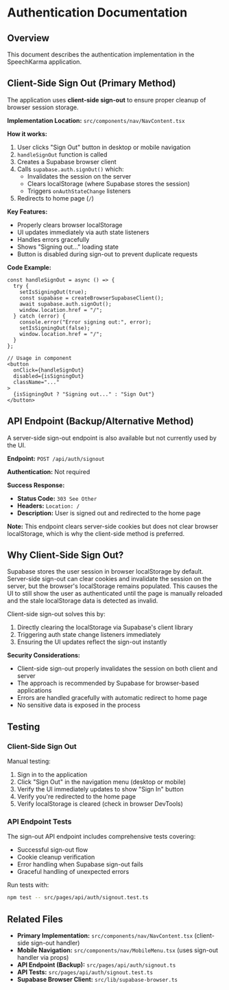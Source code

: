# Authentication Documentation

## Overview

This document describes the authentication implementation in the SpeechKarma application.

## Client-Side Sign Out (Primary Method)

The application uses **client-side sign-out** to ensure proper cleanup of browser session storage.

**Implementation Location:** `src/components/nav/NavContent.tsx`

**How it works:**
1. User clicks "Sign Out" button in desktop or mobile navigation
2. `handleSignOut` function is called
3. Creates a Supabase browser client
4. Calls `supabase.auth.signOut()` which:
   - Invalidates the session on the server
   - Clears localStorage (where Supabase stores the session)
   - Triggers `onAuthStateChange` listeners
5. Redirects to home page (`/`)

**Key Features:**
- Properly clears browser localStorage
- UI updates immediately via auth state listeners
- Handles errors gracefully
- Shows "Signing out..." loading state
- Button is disabled during sign-out to prevent duplicate requests

**Code Example:**

```tsx
const handleSignOut = async () => {
  try {
    setIsSigningOut(true);
    const supabase = createBrowserSupabaseClient();
    await supabase.auth.signOut();
    window.location.href = "/";
  } catch (error) {
    console.error("Error signing out:", error);
    setIsSigningOut(false);
    window.location.href = "/";
  }
};

// Usage in component
<button
  onClick={handleSignOut}
  disabled={isSigningOut}
  className="..."
>
  {isSigningOut ? "Signing out..." : "Sign Out"}
</button>
```

## API Endpoint (Backup/Alternative Method)

A server-side sign-out endpoint is also available but not currently used by the UI.

**Endpoint:** `POST /api/auth/signout`

**Authentication:** Not required

**Success Response:**
- **Status Code:** `303 See Other`
- **Headers:** `Location: /`
- **Description:** User is signed out and redirected to the home page

**Note:** This endpoint clears server-side cookies but does not clear browser localStorage, which is why the client-side method is preferred.

## Why Client-Side Sign Out?

Supabase stores the user session in browser localStorage by default. Server-side sign-out can clear cookies and invalidate the session on the server, but the browser's localStorage remains populated. This causes the UI to still show the user as authenticated until the page is manually reloaded and the stale localStorage data is detected as invalid.

Client-side sign-out solves this by:
1. Directly clearing the localStorage via Supabase's client library
2. Triggering auth state change listeners immediately
3. Ensuring the UI updates reflect the sign-out instantly

**Security Considerations:**
- Client-side sign-out properly invalidates the session on both client and server
- The approach is recommended by Supabase for browser-based applications
- Errors are handled gracefully with automatic redirect to home page
- No sensitive data is exposed in the process

## Testing

### Client-Side Sign Out
Manual testing:
1. Sign in to the application
2. Click "Sign Out" in the navigation menu (desktop or mobile)
3. Verify the UI immediately updates to show "Sign In" button
4. Verify you're redirected to the home page
5. Verify localStorage is cleared (check in browser DevTools)

### API Endpoint Tests
The sign-out API endpoint includes comprehensive tests covering:
- Successful sign-out flow
- Cookie cleanup verification
- Error handling when Supabase sign-out fails
- Graceful handling of unexpected errors

Run tests with:
```bash
npm test -- src/pages/api/auth/signout.test.ts
```

## Related Files

- **Primary Implementation:** `src/components/nav/NavContent.tsx` (client-side sign-out handler)
- **Mobile Navigation:** `src/components/nav/MobileMenu.tsx` (uses sign-out handler via props)
- **API Endpoint (Backup):** `src/pages/api/auth/signout.ts`
- **API Tests:** `src/pages/api/auth/signout.test.ts`
- **Supabase Browser Client:** `src/lib/supabase-browser.ts`


